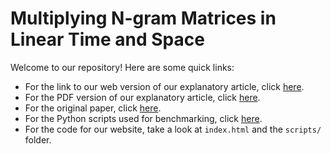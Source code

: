 # Multiplying N-gram Matrices in Linear Time and Space

Welcome to our repository! Here are some quick links:

- For the link to our web version of our explanatory article, click [here](https://varun-tandon.github.io/FastMatrixMultiplicationSuffixTrees/).
- For the PDF version of our explanatory article, click [here](pdfs/our_paper.pdf).
- For the original paper, click [here](pdfs/original_paper.pdf).
- For the Python scripts used for benchmarking, click [here](python/e2e.py).
- For the code for our website, take a look at `index.html` and the `scripts/` folder.
